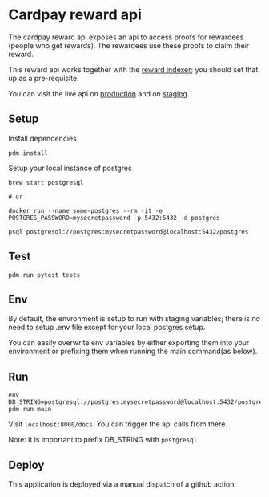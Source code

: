 # Cardpay reward api

The cardpay reward api exposes an api to access proofs for rewardees (people who get rewards). The rewardees use these proofs to claim their reward.

This reward api works together with the [reward indexer](../cardpay-reward-indexer/README.md); you should set that up as a pre-requisite. 

You can visit the live api on [production](https://reward-api.cardstack.com/docs) and on [staging](https://reward-api-staging.stack.cards).

## Setup

Install dependencies

    pdm install
    
Setup your local instance of postgres
    
    brew start postgresql

    # or 

    docker run --name some-postgres --rm -it -e POSTGRES_PASSWORD=mysecretpassword -p 5432:5432 -d postgres
        
    psql postgresql://postgres:mysecretpassword@localhost:5432/postgres

## Test

    pdm run pytest tests

## Env 

By default, the envronment is setup to run with staging variables; there is no need to setup .env file except for your local postgres setup.

You can easily overwrite env variables by either exporting them into your environment or prefixing them when running the main command(as below).

## Run

    env DB_STRING=postgresql://postgres:mysecretpassword@localhost:5432/postgres pdm run main 
    
    
Visit `localhost:8000/docs`. You can trigger the api calls from there. 

Note: it is important to prefix DB_STRING with `postgresql`
    
## Deploy 

This application is deployed via a manual dispatch of a github action 
